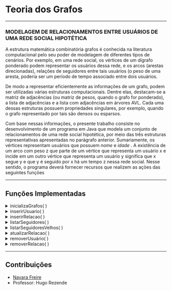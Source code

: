 # Teoria dos Grafos

----
### MODELAGEM DE RELACIONAMENTOS ENTRE USUÁRIOS DE UMA REDE SOCIAL HIPOTÉTICA


   A estrutura matemática combinatória grafos é conhecida na literatura computacional pelo seu poder de
modelagem de diferentes tipos de cenários. Por exemplo, em uma rede social, os vértices de um dígrafo ponderado podem
representar os usuários dessa rede, e os arcos (arestas direcionadas), relações de seguidores entre tais usuários (o peso de
uma aresta, poderia ser um período de tempo associado entre dois usuários.  

  De modo a representar eficientemente as informações de um grafo, podem ser utilizadas várias estruturas
computacionais. Dentre elas, destacam-se a matriz de adjacências (ou matriz de pesos, quando o grafo for ponderado), a
lista de adjacências e a lista com adjacências em árvores AVL. Cada uma dessas estruturas possuem propriedades
singulares, por exemplo, quando o grafo representado por tais são densos ou esparsos.  

  Com base nessas informações, o presente trabalho consiste no desenvolvimento de um programa em Java que modela um conjunto de relacionamentos de uma rede social hipotética, por meio das três
estruturas representativas apresentadas no parágrafo anterior. Sumariamente, os vértices representam usuários que possuem *nome* e *idade* . A existência de um arco com peso z que parte de um vértice que representa um usuário x e incide em um outro vértice que representa um usuário y significa que x segue y e que y é seguido por x há um tempo z nessa rede social. Nesse sentido, o programa deverá fornecer recursos que realizem as ações das seguintes funções



----
## Funções Implementadas
<details>
  <summary>inicializaGrafos( )</summary>
  1. A numbered
  2. list
     * With some
     * Sub bullets
  1. Inicializa as três estruturas.  
    * Zera a matriz.  
    * Aloca espaço vazio na Lista e na Lista AVL.  
</details>

<details>
  <summary>inserirUsuario( )</summary>
  1. Libera espaço nas estruturas para a inserção.  
  2. Caso usuário já esteja inserido, retornar erro.  
</details>

<details>
  <summary>inserirRelacao( )</summary>
  1. Adiciona relação "é seguido de/ seguidor de".  
  2. Usuários devem estar previamente inseridos.  
  3. Caso relação já esteja inserido, oferecer opção de atualizar ao usuário.  
</details>

<details>
  <summary>listarSeguidores( )</summary>
  1. O utilizador deverá escolher um dos usuário previamente cadastrados e o sistema deve mostrar:  
    * Uma lista dos usuários que este segue.  
    * Uma lista dos usuários que seguem usuário.  
    * A estrutura AVL deve possuir a opção de ordenação (in-ordem, pre-ordem, pós-ordem).  
</details>

<details>
  <summary>listarSeguidoresVelhos( )</summary>
  1. Lista todos os usuários que são seguidos por usuários mais velhos.  
</details>

<details>
  <summary>atualizarRelacao( )</summary>
  1. Similar a insereRelacao( ) mas esta, usuários devem estar previamente cadastrados.  
  2. Caso a relação não exista, oferer a opção do utilizador fazê-la.  
</details>

<details>
  <summary>removerUsuário( )</summary>
  1. Remove um usuário previamente cadastrado, inclusive com suas relações.  
  2. Caso o usuário nãoo esteja cadastrado, retornar um erro.  
</details>

<details>
  <summary>removerRelacao( )</summary>
  1. Remove uma relação previamente cadastrada  
  2. Caso algum vértice da relação não esteja inserido, retornar erro.  
</details>

----
## Contribuições
* [Nayara Freire](https://github.com/NayFreire)
* Professor: Hugo Rezende
